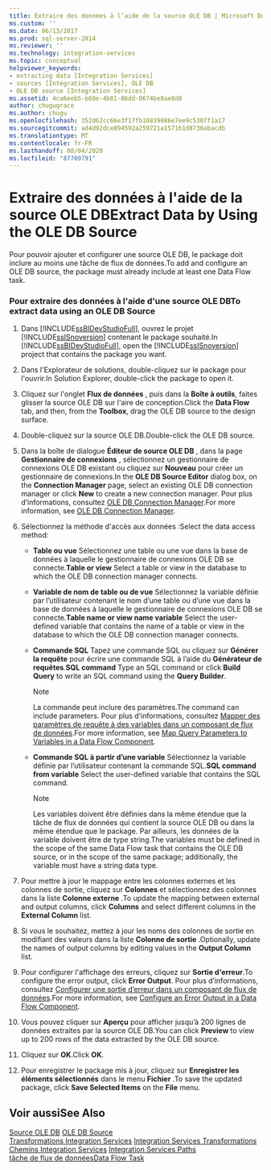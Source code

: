 ```yaml
---
title: Extraire des données à l’aide de la source OLE DB | Microsoft Docs
ms.custom: ''
ms.date: 06/13/2017
ms.prod: sql-server-2014
ms.reviewer: ''
ms.technology: integration-services
ms.topic: conceptual
helpviewer_keywords:
- extracting data [Integration Services]
- sources [Integration Services], OLE DB
- OLE DB source [Integration Services]
ms.assetid: 4ca6eeb5-b60e-4b81-86dd-0674be8ae8d8
author: chugugrace
ms.author: chugu
ms.openlocfilehash: 352d62cc66e3f17fb10839086e7ee9c5307f1a17
ms.sourcegitcommit: ad4d92dce894592a259721a1571b1d8736abacdb
ms.translationtype: MT
ms.contentlocale: fr-FR
ms.lasthandoff: 08/04/2020
ms.locfileid: "87709791"
---
```

# <a name="extract-data-by-using-the-ole-db-source"></a><span data-ttu-id="2c621-102">Extraire des données à l'aide de la source OLE DB</span><span class="sxs-lookup"><span data-stu-id="2c621-102">Extract Data by Using the OLE DB Source</span></span>
  <span data-ttu-id="2c621-103">Pour pouvoir ajouter et configurer une source OLE DB, le package doit inclure au moins une tâche de flux de données.</span><span class="sxs-lookup"><span data-stu-id="2c621-103">To add and configure an OLE DB source, the package must already include at least one Data Flow task.</span></span>  
  
### <a name="to-extract-data-using-an-ole-db-source"></a><span data-ttu-id="2c621-104">Pour extraire des données à l'aide d'une source OLE DB</span><span class="sxs-lookup"><span data-stu-id="2c621-104">To extract data using an OLE DB Source</span></span>  
  
1.  <span data-ttu-id="2c621-105">Dans [!INCLUDE[ssBIDevStudioFull](../../includes/ssbidevstudiofull-md.md)], ouvrez le projet [!INCLUDE[ssISnoversion](../../includes/ssisnoversion-md.md)] contenant le package souhaité.</span><span class="sxs-lookup"><span data-stu-id="2c621-105">In [!INCLUDE[ssBIDevStudioFull](../../includes/ssbidevstudiofull-md.md)], open the [!INCLUDE[ssISnoversion](../../includes/ssisnoversion-md.md)] project that contains the package you want.</span></span>  
  
2.  <span data-ttu-id="2c621-106">Dans l'Explorateur de solutions, double-cliquez sur le package pour l'ouvrir.</span><span class="sxs-lookup"><span data-stu-id="2c621-106">In Solution Explorer, double-click the package to open it.</span></span>  
  
3.  <span data-ttu-id="2c621-107">Cliquez sur l'onglet **Flux de données** , puis dans la **Boîte à outils**, faites glisser la source OLE DB sur l'aire de conception.</span><span class="sxs-lookup"><span data-stu-id="2c621-107">Click the **Data Flow** tab, and then, from the **Toolbox**, drag the OLE DB source to the design surface.</span></span>  
  
4.  <span data-ttu-id="2c621-108">Double-cliquez sur la source OLE DB.</span><span class="sxs-lookup"><span data-stu-id="2c621-108">Double-click the OLE DB source.</span></span>  
  
5.  <span data-ttu-id="2c621-109">Dans la boîte de dialogue **Éditeur de source OLE DB** , dans la page **Gestionnaire de connexions** , sélectionnez un gestionnaire de connexions OLE DB existant ou cliquez sur **Nouveau** pour créer un gestionnaire de connexions.</span><span class="sxs-lookup"><span data-stu-id="2c621-109">In the **OLE DB Source Editor** dialog box, on the **Connection Manager** page, select an existing OLE DB connection manager or click **New** to create a new connection manager.</span></span> <span data-ttu-id="2c621-110">Pour plus d’informations, consultez [OLE DB Connection Manager](../connection-manager/ole-db-connection-manager.md).</span><span class="sxs-lookup"><span data-stu-id="2c621-110">For more information, see [OLE DB Connection Manager](../connection-manager/ole-db-connection-manager.md).</span></span>  
  
6.  <span data-ttu-id="2c621-111">Sélectionnez la méthode d'accès aux données :</span><span class="sxs-lookup"><span data-stu-id="2c621-111">Select the data access method:</span></span>  
  
    -   <span data-ttu-id="2c621-112">**Table ou vue** Sélectionnez une table ou une vue dans la base de données à laquelle le gestionnaire de connexions OLE DB se connecte.</span><span class="sxs-lookup"><span data-stu-id="2c621-112">**Table or view** Select a table or view in the database to which the OLE DB connection manager connects.</span></span>  
  
    -   <span data-ttu-id="2c621-113">**Variable de nom de table ou de vue** Sélectionnez la variable définie par l’utilisateur contenant le nom d’une table ou d’une vue dans la base de données à laquelle le gestionnaire de connexions OLE DB se connecte.</span><span class="sxs-lookup"><span data-stu-id="2c621-113">**Table name or view name variable** Select the user-defined variable that contains the name of a table or view in the database to which the OLE DB connection manager connects.</span></span>  
  
    -   <span data-ttu-id="2c621-114">**Commande SQL** Tapez une commande SQL ou cliquez sur **Générer la requête** pour écrire une commande SQL à l’aide du **Générateur de requêtes**.</span><span class="sxs-lookup"><span data-stu-id="2c621-114">**SQL command** Type an SQL command or click **Build Query** to write an SQL command using the **Query Builder**.</span></span>  
  
        > [!NOTE]  
        >  <span data-ttu-id="2c621-115">La commande peut inclure des paramètres.</span><span class="sxs-lookup"><span data-stu-id="2c621-115">The command can include parameters.</span></span> <span data-ttu-id="2c621-116">Pour plus d’informations, consultez [Mapper des paramètres de requête à des variables dans un composant de flux de données](map-query-parameters-to-variables-in-a-data-flow-component.md).</span><span class="sxs-lookup"><span data-stu-id="2c621-116">For more information, see [Map Query Parameters to Variables in a Data Flow Component](map-query-parameters-to-variables-in-a-data-flow-component.md).</span></span>  
  
    -   <span data-ttu-id="2c621-117">**Commande SQL à partir d’une variable** Sélectionnez la variable définie par l’utilisateur contenant la commande SQL.</span><span class="sxs-lookup"><span data-stu-id="2c621-117">**SQL command from variable** Select the user-defined variable that contains the SQL command.</span></span>  
  
        > [!NOTE]  
        >  <span data-ttu-id="2c621-118">Les variables doivent être définies dans la même étendue que la tâche de flux de données qui contient la source OLE DB ou dans la même étendue que le package. Par ailleurs, les données de la variable doivent être de type string.</span><span class="sxs-lookup"><span data-stu-id="2c621-118">The variables must be defined in the scope of the same Data Flow task that contains the OLE DB source, or in the scope of the same package; additionally, the variable must have a string data type.</span></span>  
  
7.  <span data-ttu-id="2c621-119">Pour mettre à jour le mappage entre les colonnes externes et les colonnes de sortie, cliquez sur **Colonnes** et sélectionnez des colonnes dans la liste **Colonne externe** .</span><span class="sxs-lookup"><span data-stu-id="2c621-119">To update the mapping between external and output columns, click **Columns** and select different columns in the **External Column** list.</span></span>  
  
8.  <span data-ttu-id="2c621-120">Si vous le souhaitez, mettez à jour les noms des colonnes de sortie en modifiant des valeurs dans la liste **Colonne de sortie** .</span><span class="sxs-lookup"><span data-stu-id="2c621-120">Optionally, update the names of output columns by editing values in the **Output Column** list.</span></span>  
  
9. <span data-ttu-id="2c621-121">Pour configurer l'affichage des erreurs, cliquez sur **Sortie d'erreur**.</span><span class="sxs-lookup"><span data-stu-id="2c621-121">To configure the error output, click **Error Output**.</span></span> <span data-ttu-id="2c621-122">Pour plus d’informations, consultez [Configurer une sortie d’erreur dans un composant de flux de données](../configure-an-error-output-in-a-data-flow-component.md).</span><span class="sxs-lookup"><span data-stu-id="2c621-122">For more information, see [Configure an Error Output in a Data Flow Component](../configure-an-error-output-in-a-data-flow-component.md).</span></span>  
  
10. <span data-ttu-id="2c621-123">Vous pouvez cliquer sur **Aperçu** pour afficher jusqu’à 200 lignes de données extraites par la source OLE DB.</span><span class="sxs-lookup"><span data-stu-id="2c621-123">You can click **Preview** to view up to 200 rows of the data extracted by the OLE DB source.</span></span>  
  
11. <span data-ttu-id="2c621-124">Cliquez sur **OK**.</span><span class="sxs-lookup"><span data-stu-id="2c621-124">Click **OK**.</span></span>  
  
12. <span data-ttu-id="2c621-125">Pour enregistrer le package mis à jour, cliquez sur **Enregistrer les éléments sélectionnés** dans le menu **Fichier** .</span><span class="sxs-lookup"><span data-stu-id="2c621-125">To save the updated package, click **Save Selected Items** on the **File** menu.</span></span>  
  
## <a name="see-also"></a><span data-ttu-id="2c621-126">Voir aussi</span><span class="sxs-lookup"><span data-stu-id="2c621-126">See Also</span></span>  
 <span data-ttu-id="2c621-127">[Source OLE DB](ole-db-source.md) </span><span class="sxs-lookup"><span data-stu-id="2c621-127">[OLE DB Source](ole-db-source.md) </span></span>  
 <span data-ttu-id="2c621-128">[Transformations Integration Services](transformations/integration-services-transformations.md) </span><span class="sxs-lookup"><span data-stu-id="2c621-128">[Integration Services Transformations](transformations/integration-services-transformations.md) </span></span>  
 <span data-ttu-id="2c621-129">[Chemins Integration Services](integration-services-paths.md) </span><span class="sxs-lookup"><span data-stu-id="2c621-129">[Integration Services Paths](integration-services-paths.md) </span></span>  
 [<span data-ttu-id="2c621-130">tâche de flux de données</span><span class="sxs-lookup"><span data-stu-id="2c621-130">Data Flow Task</span></span>](../control-flow/data-flow-task.md)  
  
  
